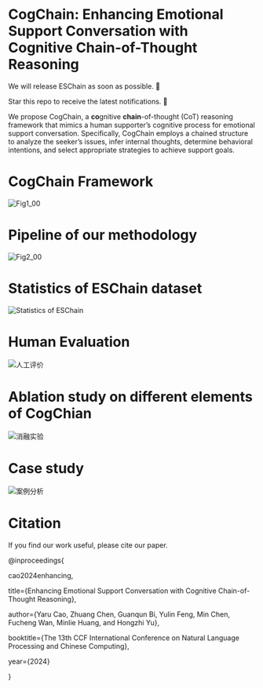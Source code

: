 # CogChain: Enhancing Emotional Support Conversation with Cognitive Chain-of-Thought Reasoning

We will release ESChain as soon as possible. 💪

Star this repo to receive the latest notifications. 🙌

We propose CogChain, a **co**gnitive **chain**-of-thought (CoT) reasoning framework that mimics a human supporter’s cognitive process for emotional support conversation. Specifically, CogChain employs a chained structure to analyze the seeker’s issues, infer internal thoughts, determine behavioral intentions, and select appropriate strategies to achieve support goals.

# CogChain Framework
![Fig1_00](https://github.com/user-attachments/assets/17be7457-a2e4-45a7-8734-3bc936965653)

# Pipeline of our methodology
![Fig2_00](https://github.com/user-attachments/assets/01116a9d-0b69-4f45-be53-43d3146e8a09)

# Statistics of ESChain dataset
![Statistics of ESChain](https://github.com/user-attachments/assets/caea498d-d5ab-49ea-8f62-cb009a9edac8)
# Human Evaluation
![人工评价](https://github.com/user-attachments/assets/11bd62f2-3483-47dc-99a3-02d0cee87ddb)
# Ablation study on different elements of CogChian
![消融实验](https://github.com/user-attachments/assets/af004c2d-faed-4e33-ac10-a7a36bc2b3dc)


# Case study
![案例分析](https://github.com/user-attachments/assets/9e64c7cf-0a1a-425b-ad00-406423a92d5f)


# Citation
If you find our work useful, please cite our paper.

@inproceedings{

cao2024enhancing,

title={Enhancing Emotional Support Conversation with Cognitive Chain-of-Thought Reasoning},

author={Yaru Cao, Zhuang Chen, Guanqun Bi, Yulin Feng, Min Chen, Fucheng Wan, Minlie Huang, and Hongzhi Yu},

booktitle={The 13th CCF International Conference on Natural Language Processing and Chinese Computing},

year={2024}

}
